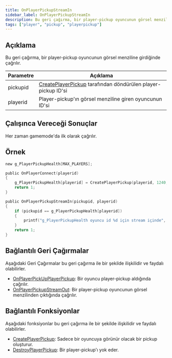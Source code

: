 ```yaml
---
title: OnPlayerPickupStreamIn
sidebar_label: OnPlayerPickupStreamIn
description: Bu geri çağırma, bir player-pickup oyuncunun görsel menziline girdiğinde çağrılır.
tags: ["player", "pickup", "playerpickup"]
---
```


<VersionWarn name='callback' version='omp v1.1.0.2612' />

## Açıklama

Bu geri çağırma, bir player-pickup oyuncunun görsel menziline girdiğinde çağrılır.

| Parametre     | Açıklama                                                                                     |
|----------|----------------------------------------------------------------------------------------------|
| pickupid | [CreatePlayerPickup](../functions/CreatePlayerPickup) tarafından döndürülen player-pickup ID'si |
| playerid | Player-pickup'ın görsel menziline giren oyuncunun ID'si                                       |

## Çalışınca Vereceği Sonuçlar

Her zaman gamemode'da ilk olarak çağrılır.

## Örnek

```c
new g_PlayerPickupHealth[MAX_PLAYERS];

public OnPlayerConnect(playerid)
{
    g_PlayerPickupHealth[playerid] = CreatePlayerPickup(playerid, 1240, 2, 2009.8474, 1218.0459, 10.8175);
    return 1;
}

public OnPlayerPickupStreamIn(pickupid, playerid)
{
    if (pickupid == g_PlayerPickupHealth[playerid])
    {
        printf("g_PlayerPickupHealth oyuncu id %d için stream içinde", playerid);
    }
    return 1;
}
```

## Bağlantılı Geri Çağırmalar

Aşağıdaki Geri Çağırmalar bu geri çağırma ile bir şekilde ilişkilidir ve faydalı olabilirler.

- [OnPlayerPickUpPlayerPickup](OnPlayerPickUpPlayerPickup): Bir oyuncu player-pickup aldığında çağrılır.
- [OnPlayerPickupStreamOut](OnPlayerPickupStreamOut): Bir player-pickup oyuncunun görsel menzilinden çıktığında çağrılır.

## Bağlantılı Fonksiyonlar

Aşağıdaki fonksiyonlar bu geri çağırma ile bir şekilde ilişkilidir ve faydalı olabilirler.

- [CreatePlayerPickup](../functions/CreatePlayerPickup): Sadece bir oyuncuya görünür olacak bir pickup oluşturur.
- [DestroyPlayerPickup](../functions/DestroyPlayerPickup): Bir player-pickup'ı yok eder.
